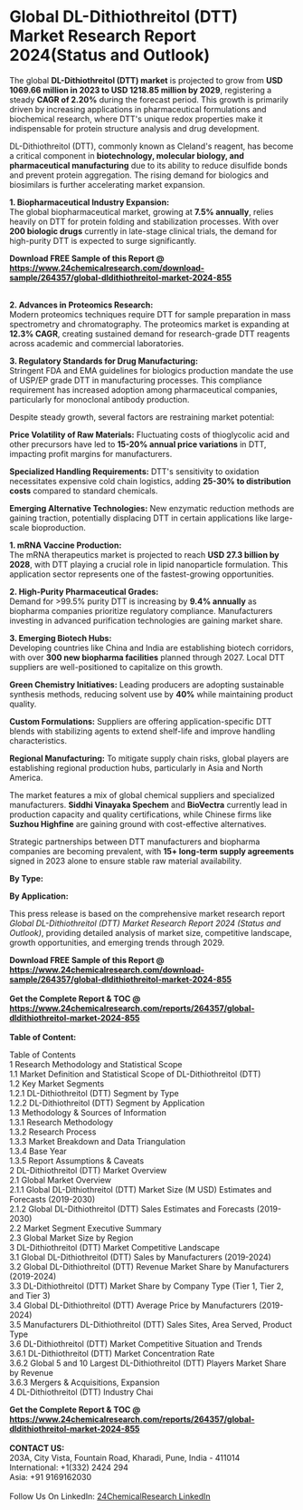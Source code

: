 <h1>Global DL-Dithiothreitol (DTT) Market Research Report 2024(Status and Outlook)</h1><p>The global <strong>DL-Dithiothreitol (DTT) market</strong> is projected to grow from <strong>USD 1069.66 million in 2023 to USD 1218.85 million by 2029</strong>, registering a steady <strong>CAGR of 2.20%</strong> during the forecast period. This growth is primarily driven by increasing applications in pharmaceutical formulations and biochemical research, where DTT's unique redox properties make it indispensable for protein structure analysis and drug development.</p><p>DL-Dithiothreitol (DTT), commonly known as Cleland's reagent, has become a critical component in <strong>biotechnology, molecular biology, and pharmaceutical manufacturing</strong> due to its ability to reduce disulfide bonds and prevent protein aggregation. The rising demand for biologics and biosimilars is further accelerating market expansion.</p><p><strong>1. Biopharmaceutical Industry Expansion:</strong><br>
The global biopharmaceutical market, growing at <strong>7.5% annually</strong>, relies heavily on DTT for protein folding and stabilization processes. With over <strong>200 biologic drugs</strong> currently in late-stage clinical trials, the demand for high-purity DTT is expected to surge significantly.</p><div><b>Download FREE Sample of this Report @ 
            <a href="https://www.24chemicalresearch.com/download-sample/264357/global-dldithiothreitol-market-2024-855">
            https://www.24chemicalresearch.com/download-sample/264357/global-dldithiothreitol-market-2024-855</a></b></div><br><p><strong>2. Advances in Proteomics Research:</strong><br>
Modern proteomics techniques require DTT for sample preparation in mass spectrometry and chromatography. The proteomics market is expanding at <strong>12.3% CAGR</strong>, creating sustained demand for research-grade DTT reagents across academic and commercial laboratories.</p><p><strong>3. Regulatory Standards for Drug Manufacturing:</strong><br>
Stringent FDA and EMA guidelines for biologics production mandate the use of USP/EP grade DTT in manufacturing processes. This compliance requirement has increased adoption among pharmaceutical companies, particularly for monoclonal antibody production.</p><p>Despite steady growth, several factors are restraining market potential:</p><p><strong>Price Volatility of Raw Materials:</strong> Fluctuating costs of thioglycolic acid and other precursors have led to <strong>15-20% annual price variations</strong> in DTT, impacting profit margins for manufacturers.</p><p><strong>Specialized Handling Requirements:</strong> DTT's sensitivity to oxidation necessitates expensive cold chain logistics, adding <strong>25-30% to distribution costs</strong> compared to standard chemicals.</p><p><strong>Emerging Alternative Technologies:</strong> New enzymatic reduction methods are gaining traction, potentially displacing DTT in certain applications like large-scale bioproduction.</p><p><strong>1. mRNA Vaccine Production:</strong><br>
The mRNA therapeutics market is projected to reach <strong>USD 27.3 billion by 2028</strong>, with DTT playing a crucial role in lipid nanoparticle formulation. This application sector represents one of the fastest-growing opportunities.</p><p><strong>2. High-Purity Pharmaceutical Grades:</strong><br>
Demand for &gt;99.5% purity DTT is increasing by <strong>9.4% annually</strong> as biopharma companies prioritize regulatory compliance. Manufacturers investing in advanced purification technologies are gaining market share.</p><p><strong>3. Emerging Biotech Hubs:</strong><br>
Developing countries like China and India are establishing biotech corridors, with over <strong>300 new biopharma facilities</strong> planned through 2027. Local DTT suppliers are well-positioned to capitalize on this growth.</p><p><strong>Green Chemistry Initiatives:</strong> Leading producers are adopting sustainable synthesis methods, reducing solvent use by <strong>40%</strong> while maintaining product quality.</p><p><strong>Custom Formulations:</strong> Suppliers are offering application-specific DTT blends with stabilizing agents to extend shelf-life and improve handling characteristics.</p><p><strong>Regional Manufacturing:</strong> To mitigate supply chain risks, global players are establishing regional production hubs, particularly in Asia and North America.</p><p>The market features a mix of global chemical suppliers and specialized manufacturers. <strong>Siddhi Vinayaka Spechem</strong> and <strong>BioVectra</strong> currently lead in production capacity and quality certifications, while Chinese firms like <strong>Suzhou Highfine</strong> are gaining ground with cost-effective alternatives.</p><p>Strategic partnerships between DTT manufacturers and biopharma companies are becoming prevalent, with <strong>15+ long-term supply agreements</strong> signed in 2023 alone to ensure stable raw material availability.</p><p><strong>By Type:</strong></p><p><strong>By Application:</strong></p><p>This press release is based on the comprehensive market research report <em>Global DL-Dithiothreitol (DTT) Market Research Report 2024 (Status and Outlook)</em>, providing detailed analysis of market size, competitive landscape, growth opportunities, and emerging trends through 2029.</p><div><b>Download FREE Sample of this Report @ 
            <a href="https://www.24chemicalresearch.com/download-sample/264357/global-dldithiothreitol-market-2024-855">
            https://www.24chemicalresearch.com/download-sample/264357/global-dldithiothreitol-market-2024-855</a></b></div><br><div><b>Get the Complete Report & TOC @ 
            <a href="https://www.24chemicalresearch.com/reports/264357/global-dldithiothreitol-market-2024-855">
            https://www.24chemicalresearch.com/reports/264357/global-dldithiothreitol-market-2024-855</a></b></div><br>
            <b>Table of Content:</b><p>Table of Contents<br />
1 Research Methodology and Statistical Scope<br />
1.1 Market Definition and Statistical Scope of DL-Dithiothreitol (DTT)<br />
1.2 Key Market Segments<br />
1.2.1 DL-Dithiothreitol (DTT) Segment by Type<br />
1.2.2 DL-Dithiothreitol (DTT) Segment by Application<br />
1.3 Methodology & Sources of Information<br />
1.3.1 Research Methodology<br />
1.3.2 Research Process<br />
1.3.3 Market Breakdown and Data Triangulation<br />
1.3.4 Base Year<br />
1.3.5 Report Assumptions & Caveats<br />
2 DL-Dithiothreitol (DTT) Market Overview<br />
2.1 Global Market Overview<br />
2.1.1 Global DL-Dithiothreitol (DTT) Market Size (M USD) Estimates and Forecasts (2019-2030)<br />
2.1.2 Global DL-Dithiothreitol (DTT) Sales Estimates and Forecasts (2019-2030)<br />
2.2 Market Segment Executive Summary<br />
2.3 Global Market Size by Region<br />
3 DL-Dithiothreitol (DTT) Market Competitive Landscape<br />
3.1 Global DL-Dithiothreitol (DTT) Sales by Manufacturers (2019-2024)<br />
3.2 Global DL-Dithiothreitol (DTT) Revenue Market Share by Manufacturers (2019-2024)<br />
3.3 DL-Dithiothreitol (DTT) Market Share by Company Type (Tier 1, Tier 2, and Tier 3)<br />
3.4 Global DL-Dithiothreitol (DTT) Average Price by Manufacturers (2019-2024)<br />
3.5 Manufacturers DL-Dithiothreitol (DTT) Sales Sites, Area Served, Product Type<br />
3.6 DL-Dithiothreitol (DTT) Market Competitive Situation and Trends<br />
3.6.1 DL-Dithiothreitol (DTT) Market Concentration Rate<br />
3.6.2 Global 5 and 10 Largest DL-Dithiothreitol (DTT) Players Market Share by Revenue<br />
3.6.3 Mergers & Acquisitions, Expansion<br />
4 DL-Dithiothreitol (DTT) Industry Chai</p><div><b>Get the Complete Report & TOC @ 
            <a href="https://www.24chemicalresearch.com/reports/264357/global-dldithiothreitol-market-2024-855">
            https://www.24chemicalresearch.com/reports/264357/global-dldithiothreitol-market-2024-855</a></b></div><br><b>CONTACT US:</b><br>
            203A, City Vista, Fountain Road, Kharadi, Pune, India - 411014<br>
            International: +1(332) 2424 294<br>
            Asia: +91 9169162030 <br><br>
            Follow Us On LinkedIn: <a href="https://www.linkedin.com/company/24chemicalresearch/">24ChemicalResearch LinkedIn</a>